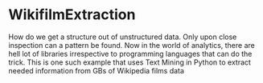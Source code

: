 # WikifilmExtraction
How do we get a structure out of unstructured data. Only upon close inspection can a pattern be found. Now in the world of analytics, there are hell lot of libraries irrespective to programming languages that can do the trick. This is one such example that uses Text Mining in Python to extract needed information from GBs of Wikipedia films data
